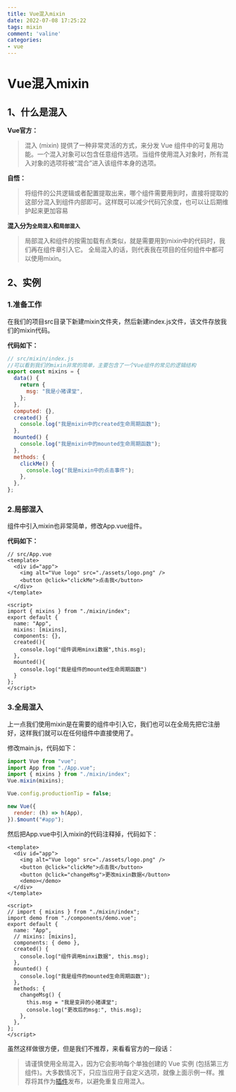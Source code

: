 ```yaml
---
title: Vue混入mixin
date: 2022-07-08 17:25:22
tags: mixin
comment: 'valine'
categories: 
- vue
---
```


# Vue混入mixin

## 1、什么是混入

**Vue官方：**

> 混入 (mixin) 提供了一种非常灵活的方式，来分发 Vue 组件中的可复用功能。一个混入对象可以包含任意组件选项。当组件使用混入对象时，所有混入对象的选项将被“混合”进入该组件本身的选项。

**自悟：**

> 将组件的公共逻辑或者配置提取出来，哪个组件需要用到时，直接将提取的这部分混入到组件内部即可。这样既可以减少代码冗余度，也可以让后期维护起来更加容易

**混入分为`全局混入`和`局部混入`**

> 局部混入和组件的按需加载有点类似，就是需要用到mixin中的代码时，我们再在组件章引入它。
全局混入的话，则代表我在项目的任何组件中都可以使用mixin。

## 2、实例

### 1.准备工作

在我们的项目src目录下新建mixin文件夹，然后新建index.js文件，该文件存放我们的mixin代码。

**代码如下：**

```js
// src/mixin/index.js
//可以看到我们的mixin非常的简单，主要包含了一个Vue组件的常见的逻辑结构
export const mixins = {
  data() {
    return {
      msg: "我是小猪课堂",
    };
  },
  computed: {},
  created() {
    console.log("我是mixin中的created生命周期函数");
  },
  mounted() {
    console.log("我是mixin中的mounted生命周期函数");
  },
  methods: {
    clickMe() {
      console.log("我是mixin中的点击事件");
    },
  },
};
```

### 2.局部混入

组件中引入mixin也非常简单，修改App.vue组件。

**代码如下：**

```vue
// src/App.vue
<template>
  <div id="app">
    <img alt="Vue logo" src="./assets/logo.png" />
    <button @click="clickMe">点击我</button>
  </div>
</template>

<script>
import { mixins } from "./mixin/index";
export default {
  name: "App",
  mixins: [mixins],
  components: {},
  created(){
    console.log("组件调用minxi数据",this.msg);
  },
  mounted(){
    console.log("我是组件的mounted生命周期函数")
  }
};
</script>
```

### 3.全局混入

上一点我们使用mixin是在需要的组件中引入它，我们也可以在全局先把它注册好，这样我们就可以在任何组件中直接使用了。

修改main.js，代码如下：

```js
import Vue from "vue";
import App from "./App.vue";
import { mixins } from "./mixin/index";
Vue.mixin(mixins);

Vue.config.productionTip = false;

new Vue({
  render: (h) => h(App),
}).$mount("#app");
```

然后把App.vue中引入mixin的代码注释掉，代码如下：

```vue
<template>
  <div id="app">
    <img alt="Vue logo" src="./assets/logo.png" />
    <button @click="clickMe">点击我</button>
    <button @click="changeMsg">更改mixin数据</button>
    <demo></demo>
  </div>
</template>

<script>
// import { mixins } from "./mixin/index";
import demo from "./components/demo.vue";
export default {
  name: "App",
  // mixins: [mixins],
  components: { demo },
  created() {
    console.log("组件调用minxi数据", this.msg);
  },
  mounted() {
    console.log("我是组件的mounted生命周期函数");
  },
  methods: {
    changeMsg() {
      this.msg = "我是变异的小猪课堂";
      console.log("更改后的msg:", this.msg);
    },
  },
};
</script>
```

虽然这样做很方便，但是我们不推荐，来看看官方的一段话：

> 请谨慎使用全局混入，因为它会影响每个单独创建的 Vue 实例 (包括第三方组件)。大多数情况下，只应当应用于自定义选项，就像上面示例一样。推荐将其作为[插件](https://link.juejin.cn/?target=https%3A%2F%2Flink.zhihu.com%2F%3Ftarget%3Dhttps%3A%2F%2Fcn.vuejs.org%2Fv2%2Fguide%2Fplugins.html)发布，以避免重复应用混入。